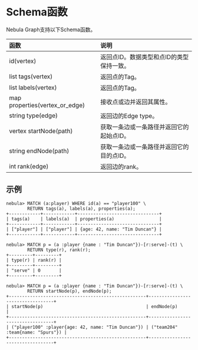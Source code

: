 # Schema函数

Nebula Graph支持以下Schema函数。

|函数| 说明 |
|:----  |  :----|
| id(vertex) | 返回点ID。数据类型和点ID的类型保持一致。|
|list tags(vertex) | 返回点的Tag。|
|list labels(vertex) | 返回点的Tag。|
|map properties(vertex_or_edge) | 接收点或边并返回其属性。|
|string type(edge) | 返回边的Edge type。|
|vertex startNode(path) | 获取一条边或一条路径并返回它的起始点ID。|
|string endNode(path) | 获取一条边或一条路径并返回它的目的点ID。|
|int rank(edge) | 返回边的rank。|

## 示例

```ngql
nebula> MATCH (a:player) WHERE id(a) == "player100" \
        RETURN tags(a), labels(a), properties(a);
+------------+------------+-------------------------------+
| tags(a)    | labels(a)  | properties(a)                 |
+------------+------------+-------------------------------+
| ["player"] | ["player"] | {age: 42, name: "Tim Duncan"} |
+------------+------------+-------------------------------+

nebula> MATCH p = (a :player {name : "Tim Duncan"})-[r:serve]-(t) \
        RETURN type(r), rank(r);
+---------+---------+
| type(r) | rank(r) |
+---------+---------+
| "serve" | 0       |
+---------+---------+

nebula> MATCH p = (a :player {name : "Tim Duncan"})-[r:serve]-(t) \
        RETURN startNode(p), endNode(p);
+----------------------------------------------------+----------------------------------+
| startNode(p)                                       | endNode(p)                       |
+----------------------------------------------------+----------------------------------+
| ("player100" :player{age: 42, name: "Tim Duncan"}) | ("team204" :team{name: "Spurs"}) |
+----------------------------------------------------+----------------------------------+
```